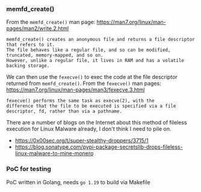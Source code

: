 ### memfd_create()
From the `memfd_create()` man page: https://man7.org/linux/man-pages/man2/write.2.html

```
memfd_create() creates an anonymous file and returns a file descriptor that refers to it. 
The file behaves like a regular file, and so can be modified, truncated, memory-mapped, and so on. 
However, unlike a regular file, it lives in RAM and has a volatile backing storage.
```

We can then use the `fexecve()` to exec the code at the file descriptor returned from `memfd_create()`. From the `fexecve()` man pages: https://man7.org/linux/man-pages/man3/fexecve.3.html

```
fexecve() performs the same task as execve(2), with the
difference that the file to be executed is specified via a file
descriptor, fd, rather than via a pathname.
```


There are a number of blogs on the Internet about this method of fileless execution for Linux Malware already, I don't think I need to pile on.
- https://0x00sec.org/t/super-stealthy-droppers/3715/1
- https://blog.sonatype.com/pypi-package-secretslib-drops-fileless-linux-malware-to-mine-monero

### PoC for testing
PoC written in Golang, needs `go 1.19` to build via Makefile
